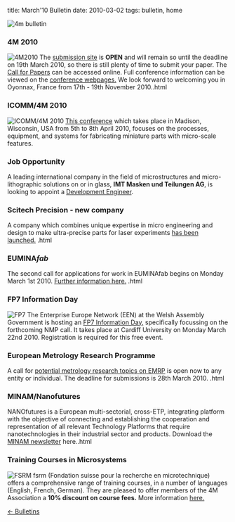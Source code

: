 title: March'10 Bulletin
date: 2010-03-02 
tags: bulletin, home


![4m bulletin](/4m-association/images/4mbulletin168.png)

<!--break-->
###  4M 2010


![4M2010](/4m-association/images/4m-logotight_web.png)
The [submission site](/4m-association/conference/2010/Submission%20Guidelines) is **OPEN** and will remain so until the deadline on 19th March 2010, so there is still plenty of time to submit your paper. The [Call for Papers](/4m-association/content/1st-Call-Papers/1st-Call-Papers.html) can be accessed online. Full conference information can be viewed on the [conference webpages.](/4m-association/conference/2010) We look forward to welcoming you in Oyonnax, France from 17th - 19th November 2010..html

###  ICOMM/4M 2010

![ICOMM/4M 2010](/4m-association/images/icomm_thumb_0.jpg) [This conference](http://www.conferencing.uwex.edu/conferences/ICOMM10/) which takes place in Madison, Wisconsin, USA from 5th to 8th April 2010, focuses on the processes, equipment, and systems for fabricating miniature parts with micro-scale features.  
  
###  Job Opportunity

A leading international company in the field of microstructures and micro-lithographic solutions on or in glass, **IMT Masken und Teilungen AG**, is looking to appoint a [Development Engineer](/4m-association/content/Job-Opportunity-Development-Engineer/Job-Opportunity-Development-Engineer.html).
  
###  Scitech Precision - new company

A company which combines unique expertise in micro engineering and design to make ultra-precise parts for laser experiments [has been launched.](/4m-association/content/Scitech-Precision-Ltd/Scitech-Precision-Ltd.html)   .html
  
###  EUMINA*fab*

The second call for applications for work in EUMINAfab begins on Monday March 1st 2010. [Further information here.](/4m-association/content/EUMINAfab-second-Call-Opens/EUMINAfab-second-Call-Opens.html)   .html
  
###  FP7 Information Day

![FP7](/4m-association/images/fp7-gen-rgb_web.jpg)  The Enterprise Europe Network (EEN) at the Welsh Assembly Government is hosting an [FP7 Information Day,](/event/FP7-NMP-Day) specifically focussing on the forthcoming NMP call. It takes place at Cardiff University on Monday March 22nd 2010. Registration is required for this free event.  

###  European Metrology Research Programme

A call for [potential metrology research topics on EMRP](/4m-association/content/European-Metrology-Research-Programme-EMRP/European-Metrology-Research-Programme-EMRP.html) is open now to any entity or individual. The deadline for submissions is 28th March 2010.   .html
 
###  MINAM/Nanofutures

NANOfutures is a European multi-sectorial, cross-ETP, integrating platform with the objective of connecting and establishing the cooperation and representation of all relevant Technology Platforms that require nanotechnologies in their industrial sector and products. Download the [MINAM newsletter](/4m-association/content/MINAMNanofutures/MINAMNanofutures.html) here..html
  
###  Training Courses in Microsystems

![FSRM](/4m-association/images/fsrm_logo_web.gif)
fsrm (Fondation suisse pour la recherche en microtechnique) offers a comprehensive range of training courses, in a number of languages (English, French, German). They are pleased to offer members of the 4M Association a <b>10% discount on course fees.</b> More information [here.](/4m-association/content/fsrm-training-courses/fsrm-training-courses.html)

[&larr; Bulletins](/4m-association/bulletin/index.html)